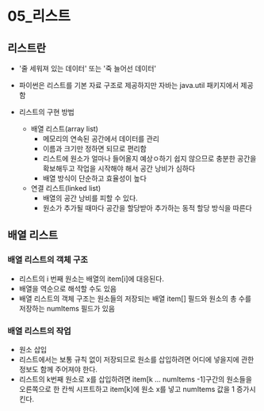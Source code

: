 # 05_리스트

## 리스트란

- '줄 세워져 있는 데이터' 또는 '죽 늘어선 데이터'
- 파이썬은 리스트를 기본 자료 구조로 제공하지만 자바는 java.util 패키지에서 제공함

- 리스트의 구현 방법
  - 배열 리스트(array list)
    - 메모리의 연속된 공간에서 데이터를 관리
    - 이름과 크기만 정하면 되므로 편리함
    - 리스트에 원소가 얼마나 들어올지 예상ㅇ하기 쉽지 않으므로 충분한 공간을 확보해두고 작업을 시작해야 해서 공간 낭비가 심하다
    - 배열 방식이 단순하고 효율성이 높다
  - 연결 리스트(linked list)
    - 배열의 공간 낭비를 피할 수 있다. 
    - 원소가 추가될 때마다 공간을 할당받아 추가하는 동적 할당 방식을 따른다



## 배열 리스트

### 배열 리스트의 객체 구조

- 리스트의 i 번째 원소는 배열의 item[i]에 대응된다. 
- 배열을 역순으로 해석할 수도 있음
- 배열 리스트의 객체 구조는 원소들의 저장되는 배열 item[] 필드와 원소의 총 수를 저장하는 numItems 필드가 있음

### 배열 리스트의 작업

- 원소 삽입
- 리스트에서는 보통 규칙 없이 저장되므로 원소를 삽입하려면 어디에 넣을지에 관한 정보도 함께 주어져야 한다. 
- 리스트의 k번째 원소로 x를 삽입하려면 item[k ... numItems -1]구간의 원소들을 오른쪽으로 한 칸씩 시프트하고  item[k]에 원소 x를 넣고 numItems 값을 1 증가시킨다. 
